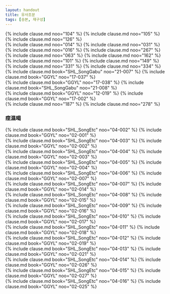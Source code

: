 ```yaml
---
layout: handout
title: 유사조문
tags: [송본, 재구성]
---
```


<div class="compare-set" markdown="1">
{% include clause.md noo="104" %}
{% include clause.md noo="105" %}
{% include clause.md noo="126" %}
</div>

<div class="compare-set" markdown="1">
{% include clause.md noo="014" %}
{% include clause.md noo="031" %}
</div>

<div class="compare-set" markdown="1">
{% include clause.md noo="016" %}
{% include clause.md noo="267" %}
</div>

<div class="compare-set" markdown="1">
{% include clause.md noo="063" %}
{% include clause.md noo="162" %}
</div>

<div class="compare-set" markdown="1">
{% include clause.md noo="101" %}
{% include clause.md noo="149" %}
</div>

<div class="compare-set" markdown="1">
{% include clause.md noo="331" %}
{% include clause.md noo="334" %}
</div>

<div class="compare-set" markdown="1">
{% include clause.md book="SHL_SongGabu" noo="21-007" %}
{% include clause.md book="GGYL" noo="17-037" %}
</div>

<div class="compare-set" markdown="1">
{% include clause.md book="GGYL" noo="17-038" %}
{% include clause.md book="SHL_SongGabu" noo="21-008" %}
</div>

<div class="compare-set" markdown="1">
{% include clause.md book="GGYL" noo="12-019" %}
{% include clause.md book="GGYL" noo="17-002" %}
</div>

<div class="compare-set" markdown="1">
{% include clause.md noo="187" %}
{% include clause.md noo="278" %}
</div>



### 痓濕暍

<div class="compare-set" markdown="1">
{% include clause.md book="SHL_SongEtc" noo="04-002" %}
{% include clause.md book="GGYL" noo="02-001" %}
</div>

<div class="compare-set" markdown="1">
{% include clause.md book="SHL_SongEtc" noo="04-003" %}
{% include clause.md book="GGYL" noo="02-002" %}
</div>

<div class="compare-set" markdown="1">
{% include clause.md book="SHL_SongEtc" noo="04-004" %}
{% include clause.md book="GGYL" noo="02-003" %}
</div>

<div class="compare-set" markdown="1">
{% include clause.md book="SHL_SongEtc" noo="04-005" %}
{% include clause.md book="GGYL" noo="02-004" %}
</div>

<div class="compare-set" markdown="1">
{% include clause.md book="SHL_SongEtc" noo="04-006" %}
{% include clause.md book="GGYL" noo="02-007" %}
</div>

<div class="compare-set" markdown="1">
{% include clause.md book="SHL_SongEtc" noo="04-007" %}
{% include clause.md book="GGYL" noo="02-014" %}
</div>

<div class="compare-set" markdown="1">
{% include clause.md book="SHL_SongEtc" noo="04-008" %}
{% include clause.md book="GGYL" noo="02-015" %}
</div>

<div class="compare-set" markdown="1">
{% include clause.md book="SHL_SongEtc" noo="04-009" %}
{% include clause.md book="GGYL" noo="02-016" %}
</div>

<div class="compare-set" markdown="1">
{% include clause.md book="SHL_SongEtc" noo="04-010" %}
{% include clause.md book="GGYL" noo="02-017" %}
</div>

<div class="compare-set" markdown="1">
{% include clause.md book="SHL_SongEtc" noo="04-011" %}
{% include clause.md book="GGYL" noo="02-018" %}
</div>

<div class="compare-set" markdown="1">
{% include clause.md book="SHL_SongEtc" noo="04-012" %}
{% include clause.md book="GGYL" noo="02-019" %}
</div>

<div class="compare-set" markdown="1">
{% include clause.md book="SHL_SongEtc" noo="04-013" %}
{% include clause.md book="GGYL" noo="02-021" %}
</div>

<div class="compare-set" markdown="1">
{% include clause.md book="SHL_SongEtc" noo="04-014" %}
{% include clause.md book="GGYL" noo="02-026" %}
</div>

<div class="compare-set" markdown="1">
{% include clause.md book="SHL_SongEtc" noo="04-015" %}
{% include clause.md book="GGYL" noo="02-027" %}
</div>

<div class="compare-set" markdown="1">
{% include clause.md book="SHL_SongEtc" noo="04-016" %}
{% include clause.md book="GGYL" noo="02-025" %}
</div>
